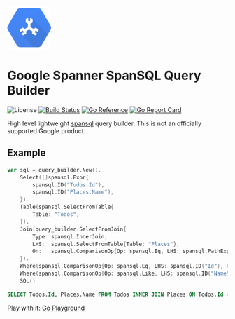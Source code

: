 <img width="100" src="https://raw.githubusercontent.com/mindful-hq/spansql-query-builder/main/assets/images/spanner.png" alt="spanner-logo">

# Google Spanner SpanSQL Query Builder

![License](https://img.shields.io/npm/l/@ls-lint/ls-lint.svg?sanitize=true)
[![Build Status](https://drone.mindful.com/api/badges/mindful-hq/spansql-query-builder/status.svg)](https://drone.mindful.com/mindful-hq/spansql-query-builder)
[![Go Reference](https://pkg.go.dev/badge/cloud.google.com/go/spanner.svg)](https://pkg.go.dev/github.com/mindful-hq/spansql-query-builder)
[![Go Report Card](https://goreportcard.com/badge/github.com/mindful-hq/spansql-query-builder)](https://goreportcard.com/report/github.com/mindful-hq/spansql-query-builder)

High level lightweight [spansql](https://pkg.go.dev/cloud.google.com/go/spanner/spansql) query builder.
This is not an officially supported Google product.

## Example

```go
var sql = query_builder.New().
    Select([]spansql.Expr{
        spansql.ID("Todos.Id"),
        spansql.ID("Places.Name"),
    }).
    Table(spansql.SelectFromTable{
        Table: "Todos",
    }).
    Join(query_builder.SelectFromJoin{
        Type: spansql.InnerJoin,
        LHS:  spansql.SelectFromTable{Table: "Places"},
        On:   spansql.ComparisonOp{Op: spansql.Eq, LHS: spansql.PathExp{"Todos", "Id"}, RHS: spansql.PathExp{"Places.TodoId"}},
    }).
    Where(spansql.ComparisonOp{Op: spansql.Eq, LHS: spansql.ID("Id"), RHS: spansql.IntegerLiteral(1)}).
    Where(spansql.ComparisonOp{Op: spansql.Like, LHS: spansql.ID("Name"), RHS: spansql.StringLiteral("%test%")}).
    SQL()  
```

```sql 
SELECT Todos.Id, Places.Name FROM Todos INNER JOIN Places ON Todos.Id = Places.TodoId WHERE Id = 1 AND Name LIKE "%test%"
```

Play with it: [Go Playground](https://go.dev/play/p/JDqnMgrGS7y)